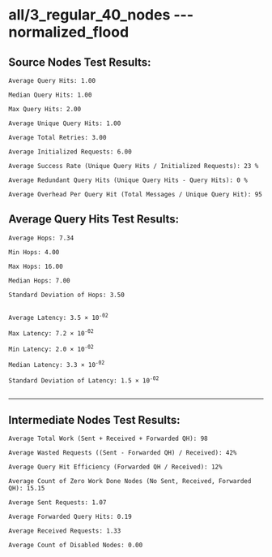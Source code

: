 # all/3_regular_40_nodes --- normalized_flood
## Source Nodes Test Results:
	Average Query Hits: 1.00

	Median Query Hits: 1.00

	Max Query Hits: 2.00

	Average Unique Query Hits: 1.00

	Average Total Retries: 3.00

	Average Initialized Requests: 6.00

	Average Success Rate (Unique Query Hits / Initialized Requests): 23 %

	Average Redundant Query Hits (Unique Query Hits - Query Hits): 0 %

	Average Overhead Per Query Hit (Total Messages / Unique Query Hit): 95



## Average Query Hits Test Results:
<pre><code>Average Hops: 7.34

Min Hops: 4.00

Max Hops: 16.00

Median Hops: 7.00

Standard Deviation of Hops: 3.50


Average Latency: 3.5 × 10<sup>-02</sup>

Max Latency: 7.2 × 10<sup>-02</sup>

Min Latency: 2.0 × 10<sup>-02</sup>

Median Latency: 3.3 × 10<sup>-02</sup>

Standard Deviation of Latency: 1.5 × 10<sup>-02</sup>

</code></pre>

---------------------------------------------
## Intermediate Nodes Test Results:

	Average Total Work (Sent + Received + Forwarded QH): 98

	Average Wasted Requests ((Sent - Forwarded QH) / Received): 42%

	Average Query Hit Efficiency (Forwarded QH / Received): 12%

	Average Count of Zero Work Done Nodes (No Sent, Received, Forwarded QH): 15.15

	Average Sent Requests: 1.07

	Average Forwarded Query Hits: 0.19

	Average Received Requests: 1.33

	Average Count of Disabled Nodes: 0.00

